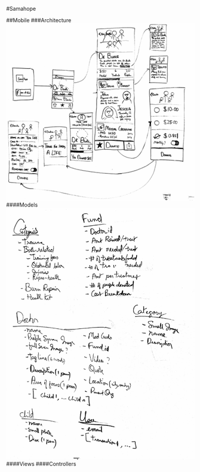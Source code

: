 #Samahope

##Mobile
###Architecture
![image](doc/storyboard.jpg)
####Models
![image](doc/models.jpg)
####Views
####Controllers
